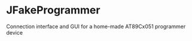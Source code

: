 JFakeProgrammer
===============

Connection interface and GUI for a home-made AT89Cx051 programmer device
